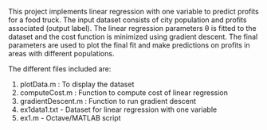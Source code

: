 This project implements linear regression with one variable to predict profits for a food truck. The input dataset consists of city population and profits associated (output label). The linear regression parameters θ is fitted to the dataset and the cost function is minimized using gradient descent. The final parameters are used to plot the final fit and make predictions on profits in areas with different populations.

The different files included are:
1) plotData.m : To display the dataset
2) computeCost.m : Function to compute cost of linear regression
3) gradientDescent.m : Function to run gradient descent
4) ex1data1.txt - Dataset for linear regression with one variable
5) ex1.m - Octave/MATLAB script

